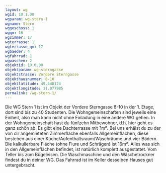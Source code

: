 ```yaml
---
layout: wg
wgid: 10.1.00
wgparam: wg-stern-1
wgname: Stern
wggeschoss: 1
wgqm: 16
wgzimmer: 17
wgterrasse: 1
wgterrasse_qm: 17
wgbaeder: 4
wgfahrrad: 1
wgwaschen: 2
objektid: 10.0.00
objektparam: wg-sterngasse
objektstrasse: Vordere Sterngasse
objekthausnummer: 8-10
objektlatitude: 49.448174
objektlongitude: 11.077985
permalink: /wg-stern-1/  
---
```

Die WG Stern 1 ist im Objekt der Vordere Sterngasse 8-10 in der 1. Etage, dort sind bis zu 40 Studenten. Die Wohngemeinschaften sind jeweils eine Einheit, also man kann nicht ohne Einladung in eine andere WG gehen. In der Wohngemeinschaft hast du fünfzehn Mitbewohner, d.h. hier geht es ganz schön ab. Es gibt eine Dachterrasse mit ?m². Bei uns erhälst du zu der von dir angemieteten Zimmerfläche ebenfalls Allgemeinflächen, diese bestehen aus einer Küche/Aufenthaltsraum/Waschräume und vier Bädern. Die kalkulierbare Fläche (ohne Flure und Schrägen) ist 16m². Alles was sich in den Allgemeinflächen befindet, ist natürlich komplett ausgestattet. Vom Teller bis zum Bügeleisen. Die Waschmaschine und den Wäschetrockner findest du in deiner WG. Das Fahrrad ist im Keller desselben Hauses gut untergebracht.